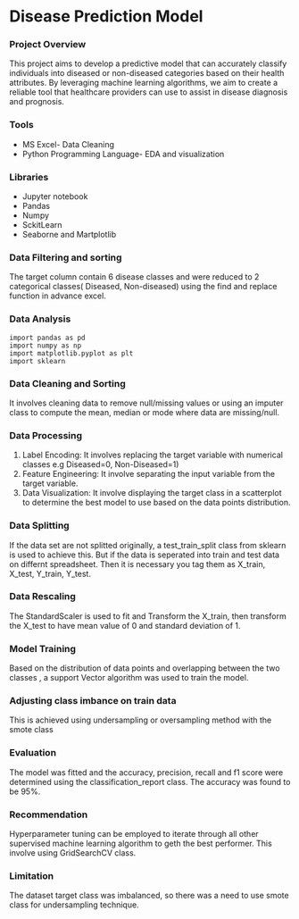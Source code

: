 # Disease Prediction Model
### Project Overview
This project aims to develop a predictive model that can accurately classify individuals into  diseased or non-diseased categories based on their health attributes. By leveraging machine learning  algorithms, we aim to create a reliable tool that healthcare providers can use to assist in disease  diagnosis and prognosis.
### Tools
- MS Excel- Data Cleaning
- Python Programming Language- EDA and visualization
### Libraries
- Jupyter notebook
- Pandas
- Numpy
- SckitLearn
- Seaborne and Martplotlib
### Data Filtering and sorting
The target column contain 6 disease classes and were reduced to 2 categorical classes( Diseased, Non-diseased) using the find and replace function in advance excel.
### Data Analysis
```ipynb
import pandas as pd
import numpy as np
import matplotlib.pyplot as plt
import sklearn
```
### Data Cleaning and Sorting  
It involves cleaning data to remove null/missing values or using an imputer class to compute the mean, median or mode where data are missing/null.
### Data Processing
1. Label Encoding: It involves replacing the target variable with numerical classes e.g Diseased=0, Non-Diseased=1)
2. Feature Engineering:  It involve separating the input variable from the target variable.
3. Data Visualization: It involve displaying the target class in a scatterplot to determine the best model to use based on the data points distribution.
### Data Splitting 
If the data set are not splitted originally, a test_train_split class from sklearn is used to achieve this. But if the data is seperated into train and test data on differnt spreadsheet. Then it is necessary you tag them as X_train, X_test, Y_train, Y_test.
### Data Rescaling
The StandardScaler is used to fit and Transform the X_train, then transform the X_test to have mean value of 0 and standard deviation of 1.
### Model Training
Based on the distribution of data points and overlapping between the two classes , a support Vector algorithm was used to train the model.
### Adjusting class imbance on train data
This is achieved using undersampling or oversampling method with the smote class
### Evaluation
The model was fitted and the accuracy, precision, recall and f1 score were determined using the classification_report class.
The accuracy was found to be 95%.
### Recommendation
Hyperparameter tuning can be employed to iterate through all other supervised machine learning algorithm to geth the best performer. This involve using GridSearchCV class.
### Limitation
The dataset target class was imbalanced, so there was a need to use smote class for  undersampling technique.
